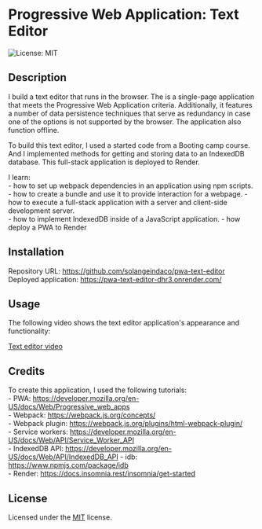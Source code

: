 # Progressive Web Application: Text Editor

![License: MIT ](https://img.shields.io/badge/License-MIT-yellow.svg)

## Description

I build a text editor that runs in the browser. The is a single-page application that meets the Progressive Web Application criteria. Additionally, it features a number of data persistence techniques that serve as redundancy in case one of the options is not supported by the browser. The application also function offline.

To build this text editor, I used a started code from a Booting camp course. And I implemented methods for getting and storing data to an IndexedDB database. This full-stack application is deployed to Render.
 
I learn:  
    - how to set up webpack dependencies in an application using npm scripts. 
    - how to create a bundle and use it to provide interaction for a webpage. 
    - how to execute a full-stack application with a server and client-side development server.  
    - how to implement IndexedDB inside of a JavaScript application.
    - how deploy a PWA to Render

## Installation

Repository URL: https://github.com/solangeindaco/pwa-text-editor  
Deployed application: https://pwa-text-editor-dhr3.onrender.com/   

## Usage

The following video shows the text editor application's appearance and functionality:

[Text editor video]()


## Credits

To create this application, I used the following tutorials:    
    - PWA: https://developer.mozilla.org/en-US/docs/Web/Progressive_web_apps       
    - Webpack: https://webpack.js.org/concepts/             
    - Webpack plugin: https://webpack.js.org/plugins/html-webpack-plugin/         
    - Service workers: https://developer.mozilla.org/en-US/docs/Web/API/Service_Worker_API    
    - IndexedDB API: https://developer.mozilla.org/en-US/docs/Web/API/IndexedDB_API 
    - idb: https://www.npmjs.com/package/idb        
    - Render: https://docs.insomnia.rest/insomnia/get-started                                                                       

## License

Licensed under the [MIT](LICENSE) license.

